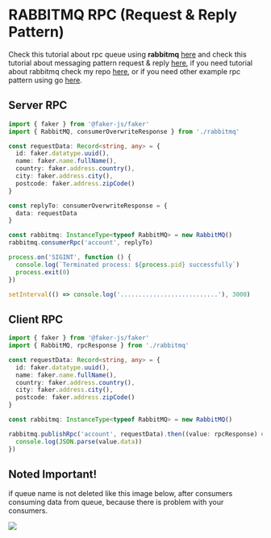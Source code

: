 # RABBITMQ RPC (Request & Reply Pattern)

Check this tutorial about rpc queue using **rabbitmq** [here](https://www.rabbitmq.com/tutorials/tutorial-six-python.html) and check this tutorial about messaging pattern request & reply [here](https://www.enterpriseintegrationpatterns.com/RequestReply.html), if you need tutorial about rabbitmq check my repo [here](https://github.com/restuwahyu13/node-rabbitmq), or if you need other example rpc pattern using go [here](https://github.com/restuwahyu13/golang-rabbitmq-rpc).

## Server RPC

```ts
import { faker } from '@faker-js/faker'
import { RabbitMQ, consumerOverwriteResponse } from './rabbitmq'

const requestData: Record<string, any> = {
  id: faker.datatype.uuid(),
  name: faker.name.fullName(),
  country: faker.address.country(),
  city: faker.address.city(),
  postcode: faker.address.zipCode()
}

const replyTo: consumerOverwriteResponse = {
  data: requestData
}

const rabbitmq: InstanceType<typeof RabbitMQ> = new RabbitMQ()
rabbitmq.consumerRpc('account', replyTo)

process.on('SIGINT', function () {
  console.log(`Terminated process: ${process.pid} successfully`)
  process.exit(0)
})

setInterval(() => console.log('...........................'), 3000)
```

## Client RPC

```ts
import { faker } from '@faker-js/faker'
import { RabbitMQ, rpcResponse } from './rabbitmq'

const requestData: Record<string, any> = {
  id: faker.datatype.uuid(),
  name: faker.name.fullName(),
  country: faker.address.country(),
  city: faker.address.city(),
  postcode: faker.address.zipCode()
}

const rabbitmq: InstanceType<typeof RabbitMQ> = new RabbitMQ()

rabbitmq.publishRpc('account', requestData).then((value: rpcResponse) => {
  console.log(JSON.parse(value.data))
})
```

## Noted Important!

if queue name  is not deleted like this image below, after consumers consuming data from queue, because there is problem with your consumers.

![](https://i.imgur.com/NpczUuG.png)